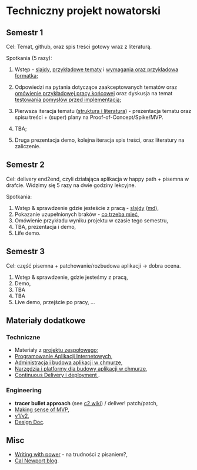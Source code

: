 # Techniczny projekt nowatorski

## Semestr 1

Cel: Temat, github, oraz spis treści gotowy wraz z literaturą.

Spotkania (5 razy):

1. Wstęp - [slajdy](00_wstep/index.pdf), [przykładowe tematy](01_topic_examples/README.md) i [wymagania oraz przykładowa formatka](01_wymagania_formalne);

2. Odpowiedzi na pytania dotyczące zaakceptowanych tematów oraz [omówienie przykładowej pracy końcowej](02_przykladowe_prace) oraz dyskusja na temat [testowania pomysłów przed implementacją](02_validating_ideas/README.md);

3. Pierwsza iteracja tematu ([struktura i literatura](03_related_work_and_structure/index.pdf)) - prezentacja tematu oraz spisu treści + (super) plany na Proof-of-Concept/Spike/MVP.

4. TBA;

5. Druga prezentacja demo, kolejna iteracja spis treści, oraz literatury na zaliczenie.

## Semestr 2

Cel: delivery end2end, czyli działająca aplikacja w happy path + pisemna w drafcie. Widzimy się 5 razy na dwie godziny lekcyjne.

Spotkania:

1. Wstęp & sprawdzenie gdzie jesteście z pracą - [slajdy](05_wstep_semestr_2/slides.pdf) ([md](05_wstep_semestr_2/slides.md)),
2. Pokazanie uzupełnionych braków - [co trzeba mieć](06_checkpoint/README.md),
3. Omówienie przykładu wyniku projektu w czasie tego semestru,
4. TBA, prezentacja i demo,
5. Life demo.

## Semestr 3

Cel: część pisemna + patchowanie/rozbudowa aplikacji -&gt; dobra ocena.

1. Wstęp & sprawdzenie, gdzie jesteśmy z pracą,
2. Demo,
3. TBA
4. TBA
5. Live demo, przejście po pracy, ...

## Materiały dodatkowe

### Techniczne

- Materiały z [projektu zespołowego](https://github.com/wojciech11/se_projekt_zespolowy/);
- [Programowanie Aplikacji Internetowych](https://github.com/wojciech11/se_internet_app_development),
- [Administracja i budowa aplikacji w chmurze](https://github.com/wojciech11/se_cloud_app_administration_and_development),
- [Narzędzia i platformy dla budowy aplikacji w chmurze](https://github.com/wojciech11/cloud_dev_tools_and_platforms),
- [Continuous Delivery i deployment ](https://github.com/wojciech11/se_continuous_delivery_and_deployment).

### Engineering

- **tracer bullet approach** (see [c2 wiki](https://wiki.c2.com/?TracerBullets)) / deliver! patch/patch,
- [Making sense of MVP](https://blog.crisp.se/2016/01/25/henrikkniberg/making-sense-of-mvp),
- [v1/v2](https://katemats.com/blog/lean-software-development-build-v1s-and-v2s),
- [Design Doc](https://adityarohilla.com/2022/03/22/the-system-design-template-i-use/).

## Misc

- [Writing with power](https://www.amazon.com/Writing-Power-Techniques-Mastering-Process/dp/0195120183) - na trudności z pisaniem?,
- [Cal Newport blog](https://www.calnewport.com/blog/).
